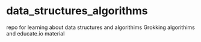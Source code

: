 # data_structures_algorithms
repo for learning about data structures and algorithims 
Grokking algorithims and educate.io material 



